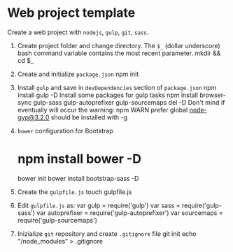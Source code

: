 # Web project template

Create a web project with `nodejs`, `gulp`, `git`, `sass`.

1. Create project folder and change directory.
   The `$_` (dollar underscore) bash command variable contains the most recent parameter.
       mkdir <appdir> && cd $_

2. Create and initialize `package.json`
       npm init

3. Install `gulp` and save in `devDependencies` section of `package.json`
       npm install gulp -D
   Install some packages for gulp tasks
       npm install browser-sync gulp-sass gulp-autoprefixer gulp-sourcemaps del -D
   Don't mind if eventually will occur the warning:
       npm WARN prefer global node-gyp@3.2.0 should be installed with -g

4. `bower` configuration for Bootstrap
      # npm install bower -D
      bower init
      bower install bootstrap-sass -D


5. Create the `gulpfile.js`
       touch gulpfile.js

6. Edit `gulpfile.js` as:
       var gulp = require('gulp')
       var sass = require('gulp-sass')
       var autoprefixer = require('gulp-autoprefixer')
       var sourcemaps = require('gulp-sourcemaps')

6. Inizialize `git` repository and create `.gitignore` file
       git init
       echo "/node_modules" > .gitignore
